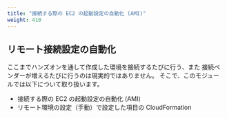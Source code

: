```yaml
---
title: "接続する際の EC2 の起動設定の自動化 (AMI)"
weight: 410
---
```

## リモート接続設定の自動化

ここまでハンズオンを通して作成した環境を接続するたびに行う、また 接続ベンダーが増えるたびに行うのは現実的ではありません。
そこで、このモジュールでは以下について取り扱います。

- 接続する際の EC2 の起動設定の自動化 (AMI)
- リモート環境の設定（手動）で設定した項目の CloudFormation

